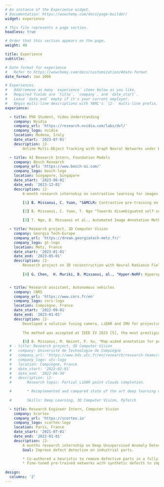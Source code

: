 ```yaml
---
# An instance of the Experience widget.
# Documentation: https://wowchemy.com/docs/page-builder/
widget: experience

# This file represents a page section.
headless: true

# Order that this section appears on the page.
weight: 40

title: Experience
subtitle:

# Date format for experience
#   Refer to https://wowchemy.com/docs/customization/#date-format
date_format: Jan 2006

# Experiences.
#   Add/remove as many `experience` items below as you like.
#   Required fields are `title`, `company`, and `date_start`.
#   Leave `date_end` empty if it's your current employer.
#   Begin multi-line descriptions with YAML's `|2-` multi-line prefix.
experience:

  - title: PhD Student, Video Understanding
    company: Nvidia
    company_url: 'https://research.nvidia.com/labs/dvl/'
    company_logo: nvidia
    location: Modena, Iraly
    date_start: '2023-07-01'
    description: |2-
        Online Multi-Object Tracking with Graph Neural Networks under Dr. Laura Leal-Taixé.  

  - title: AI Research Intern, Foundation Models
    company: Bosch Research
    company_url: 'https://www.bosch-ai.com/'
    company_logo: bosch-logo
    location: Singapore, Singapore
    date_start: '2023-06-01'
    date_end: '2023-12-01'
    description: |2-
        6-month research internship on contrastive learning for images. Here, my work has focused on using foundation models (like SAM) to select better views for contrastive learning (which is usually done randomly). Accepted at NeurIPS 2023 workshop [1], and under review at CVPR 2024 [2]. I also invented a method for batch image annotation (pending patent) [3]. 

        [1] B. Missaoui, C. Yuan, "SAMCLR: Contrastive pre-training on complex scenes using SAM for view sampling" (Accepted at NeurIPS'23 workshop)

        [2] B. Missaoui, C. Yuan, T. Ngo "Towards disambiguated self-supervised learning" (Under review at CVPR 2024)

        [3] T. Ngo, B. Missaoui et al., Automated Image Annotation Method And System (EU patent)

  - title: Research project, 3D Computer Vision
    company: Georgia Tech-Europe
    company_url: 'https://dream.georgiatech-metz.fr/'
    company_logo: gt-logo
    location: Metz, France
    date_start: '2023-01-01'
    date_end: '2023-05-01'
    description: |2-
        Research project on 3D reconstruction with Neural Radiance Fields (NeRFs), which we extended to be able to generate any wavelength (not just RGB). This enables all new use cases in biology and recycling, where different plants or materials exhibit different properties depending on the wavelength they are viewed from. Submitted to ICCV 2023 [4].
        
        [4] G. Chen,  H. Muriki, B. Missaoui, al., "Hyper-NeRF: Hyperspectral Neural Radiance Fields with Continuous Radiance and Transparency Spectra"  (Submitted to ICCV 2023)


  - title: Research assistant, Autonomous vehicles
    company: CNRS
    company_url: 'https://www.cnrs.fr/en'
    company_logo: cnrs-logo
    location: Compiègne, France
    date_start: '2022-09-01'
    date_end: '2023-01-01'
    description: |2-
        Developed a solution fusing camera, LiDAR and IMU for projecting landmarks from 2D maps to the vehicle's camera frame, enabling to get high-quality-pseudo labeled training data for object detection models.
        
        The method was accepted at IEEE IV 2023 [5], the most prestigious conference on intelligent vehicles. 

        [5] B. Missaoui, M. Noizet, P. Xu, "Map-aided annotation for pole base detection" (Accepted at IV 2023)
  # - title: Research project, 3D Computer Vision 
  #   company: Université de Technologie de Compiègne
  #   company_url: 'https://www.hds.utc.fr/en/research/research-teams/syri-robotic-systems-in-interaction.html'
  #   company_logo: utc-logo
  #   location: Compiègne, France
  #   date_start: '2022-02-01'
  #   date_end: '2022-06-30'
  #   description: |2-
  #       Research topic: Partial LiDAR point clouds completion.

  #       * Reimplemented and compared state of the art deep learning methods for LiDAR point clouds completion.
        
  #       Skills: Deep Learning, 3D Computer Vision, PyTorch

  - title: Research Engineer Intern, Computer Vision 
    company: Scortex
    company_url: 'https://scortex.io'
    company_logo: scortex-logo
    location: Paris, France
    date_start: '2021-07-01'
    date_end: '2022-01-01'
    description: |2-
        6 months research internship on Deep Unsupervised Anomaly Detection.
        Goal: Improve defect detection on industrial parts.

        * Co-authored a heuristic to remove defective parts in a fully unlabelled dataset with 90+ AUC.
        * Fine-tuned pre-trained networks with synthetic defects to improve defect detection AUC from 91.6 to 96.1 points.
        
design:
  columns: '2'
---
```

